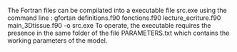 The Fortran files can be compilated into a executable file src.exe using the command line :
    gfortan definitions.f90 fonctions.f90 lecture_ecriture.f90 main_3Dtissue.f90 -o src.exe
To operate, the executable requires the presence in the same folder of the file PARAMETERS.txt which contains the working parameters of the model.
